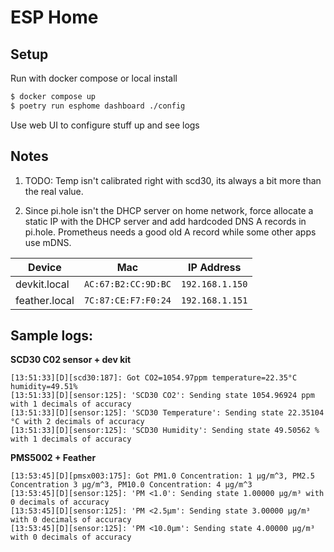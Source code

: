 # ESP Home

## Setup

Run with docker compose or local install

```sh
$ docker compose up
$ poetry run esphome dashboard ./config
```

Use web UI to configure stuff up and see logs

## Notes

1. TODO: Temp isn't calibrated right with scd30, its always a bit more than the
real value.

2. Since pi.hole isn't the DHCP server on home network, force allocate a static
IP with the DHCP server and add hardcoded DNS A records in pi.hole. Prometheus
needs a good old A record while some other apps use mDNS.

| Device        | Mac                   | IP Address        |
|---------------|-----------------------|-------------------|
| devkit.local  | `AC:67:B2:CC:9D:BC`   | `192.168.1.150`   |
| feather.local | `7C:87:CE:F7:F0:24`   | `192.168.1.151`   |

## Sample logs:

**SCD30 C02 sensor + dev kit**

```
[13:51:33][D][scd30:187]: Got CO2=1054.97ppm temperature=22.35°C humidity=49.51%
[13:51:33][D][sensor:125]: 'SCD30 CO2': Sending state 1054.96924 ppm with 1 decimals of accuracy
[13:51:33][D][sensor:125]: 'SCD30 Temperature': Sending state 22.35104 °C with 2 decimals of accuracy
[13:51:33][D][sensor:125]: 'SCD30 Humidity': Sending state 49.50562 % with 1 decimals of accuracy
```

**PMS5002 + Feather**

```
[13:53:45][D][pmsx003:175]: Got PM1.0 Concentration: 1 µg/m^3, PM2.5 Concentration 3 µg/m^3, PM10.0 Concentration: 4 µg/m^3
[13:53:45][D][sensor:125]: 'PM <1.0': Sending state 1.00000 µg/m³ with 0 decimals of accuracy
[13:53:45][D][sensor:125]: 'PM <2.5µm': Sending state 3.00000 µg/m³ with 0 decimals of accuracy
[13:53:45][D][sensor:125]: 'PM <10.0µm': Sending state 4.00000 µg/m³ with 0 decimals of accuracy
```
